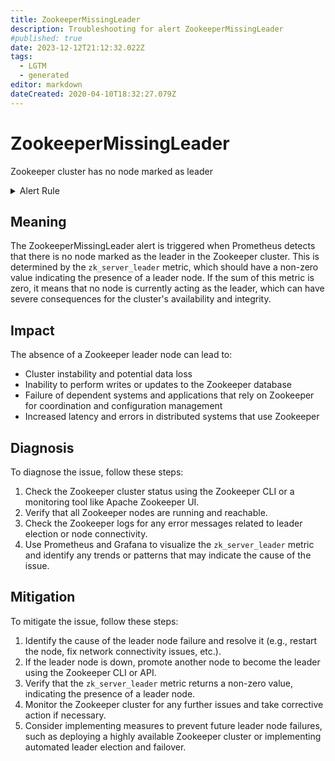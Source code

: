 ```yaml
---
title: ZookeeperMissingLeader
description: Troubleshooting for alert ZookeeperMissingLeader
#published: true
date: 2023-12-12T21:12:32.022Z
tags: 
  - LGTM
  - generated
editor: markdown
dateCreated: 2020-04-10T18:32:27.079Z
---
```


# ZookeeperMissingLeader

Zookeeper cluster has no node marked as leader

<details>
  <summary>Alert Rule</summary>

{{% rule "zookeeper/dabealu-zookeeper-exporter.yml" "ZookeeperMissingLeader" %}}

{{% comment %}}

```yaml
alert: ZookeeperMissingLeader
expr: sum(zk_server_leader) == 0
for: 0m
labels:
    severity: critical
annotations:
    summary: Zookeeper missing leader (instance {{ $labels.instance }})
    description: |-
        Zookeeper cluster has no node marked as leader
          VALUE = {{ $value }}
          LABELS = {{ $labels }}
    runbook: https://github.com/srerun/prometheus-alerts/blob/main/content/runbooks/dabealu-zookeeper-exporter/ZookeeperMissingLeader.md

```

{{% /comment %}}

</details>


## Meaning

The ZookeeperMissingLeader alert is triggered when Prometheus detects that there is no node marked as the leader in the Zookeeper cluster. This is determined by the `zk_server_leader` metric, which should have a non-zero value indicating the presence of a leader node. If the sum of this metric is zero, it means that no node is currently acting as the leader, which can have severe consequences for the cluster's availability and integrity.

## Impact

The absence of a Zookeeper leader node can lead to:

* Cluster instability and potential data loss
* Inability to perform writes or updates to the Zookeeper database
* Failure of dependent systems and applications that rely on Zookeeper for coordination and configuration management
* Increased latency and errors in distributed systems that use Zookeeper

## Diagnosis

To diagnose the issue, follow these steps:

1. Check the Zookeeper cluster status using the Zookeeper CLI or a monitoring tool like Apache Zookeeper UI.
2. Verify that all Zookeeper nodes are running and reachable.
3. Check the Zookeeper logs for any error messages related to leader election or node connectivity.
4. Use Prometheus and Grafana to visualize the `zk_server_leader` metric and identify any trends or patterns that may indicate the cause of the issue.

## Mitigation

To mitigate the issue, follow these steps:

1. Identify the cause of the leader node failure and resolve it (e.g., restart the node, fix network connectivity issues, etc.).
2. If the leader node is down, promote another node to become the leader using the Zookeeper CLI or API.
3. Verify that the `zk_server_leader` metric returns a non-zero value, indicating the presence of a leader node.
4. Monitor the Zookeeper cluster for any further issues and take corrective action if necessary.
5. Consider implementing measures to prevent future leader node failures, such as deploying a highly available Zookeeper cluster or implementing automated leader election and failover.